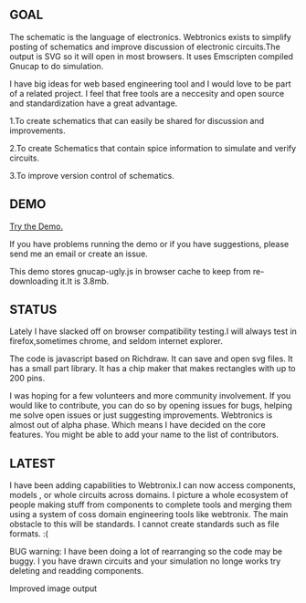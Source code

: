 GOAL
------

The schematic is the language of electronics. Webtronics exists to simplify posting of schematics and improve discussion of electronic circuits.The output is SVG so it will open in most browsers. It uses Emscripten compiled Gnucap to do simulation.

I have big ideas for web based engineering tool and I would love to be part of a related project. I feel that free tools are a neccesity and open source and standardization have a great advantage.

1.To create schematics that can easily be shared for discussion and improvements.

2.To create Schematics that contain spice information to simulate and verify circuits.

3.To improve version control of schematics.
 
DEMO
------


[Try the Demo.](http://logical.github.io/webtronix/schematic.html) 


If you have problems running the demo or if you have suggestions, please send me an email or create an issue.

This demo stores gnucap-ugly.js in browser cache to keep from re-downloading it.It is 3.8mb.


STATUS 
------

Lately I have slacked off on browser compatibility testing.I will always test in firefox,sometimes chrome, and seldom internet explorer.

The code is javascript based on Richdraw. It can save and open svg files. It has a small part library. It has a chip maker that makes rectangles with up to 200 pins. 

I was hoping for a few volunteers and more community involvement. If you would like to contribute, you can do so by opening issues for bugs, helping me solve open issues or just suggesting improvements. Webtronics is almost out of alpha phase. Which means I have decided on the core features. You might be able to add your name to the list of contributors.

LATEST
------

I have been adding capabilities to Webtronix.I can now access components, models , or whole circuits across domains. I picture a whole ecosystem of people making stuff from components to complete tools and merging them using a system of coss domain engineering tools like webtronix.
The main obstacle to this will be standards. I cannot create standards such as file formats. :(

BUG warning:
I have been doing a lot of rearranging so the code may be buggy.
I you have drawn circuits and your simulation no longe works try deleting and readding components. 
 
 
Improved image output 

